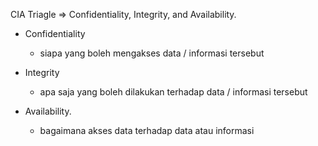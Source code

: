 CIA Triagle => Confidentiality, Integrity, and Availability.

- Confidentiality
    - siapa yang boleh mengakses data / informasi tersebut

- Integrity
    - apa saja yang boleh dilakukan terhadap data / informasi tersebut

- Availability.
    - bagaimana akses data terhadap data atau informasi